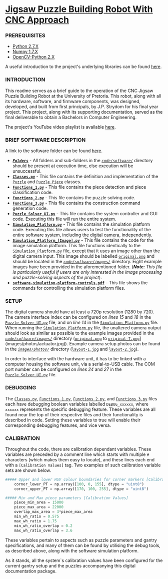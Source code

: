 # [Jigsaw Puzzle Building Robot With CNC Approach](https://www.youtube.com/playlist?list=PL-dF5vEAX-wXbiRrD7gLAtIBlyCBS7HLN)

### PREREQUISITES

* [Python 2.7.X](https://www.python.org/ftp/python/2.7.13/python-2.7.13.msi)
* [Numpy 1.7.X](http://sourceforge.net/projects/numpy/files/NumPy/1.7.1/numpy-1.7.1-win32-superpack-python2.7.exe/download)
* [OpenCV-Python 2.X](https://sourceforge.net/projects/opencvlibrary/files/opencv-win/2.4.13/opencv-2.4.13.exe/download)

A useful introduction to the project's underlying libraries can be found [here](https://opencv-python-tutroals.readthedocs.io/en/latest/py_tutorials/py_setup/py_table_of_contents_setup/py_table_of_contents_setup.html#py-table-of-content-setup).


### INTRODUCTION

This readme serves as a brief guide to the operation of the CNC Jigsaw Puzzle Building Robot at the University of Pretoria. This robot, along with all its hardware, software, and firmware components, was designed, developed, and built from first principals, by J.P. Strydom for his final year project. This project, along with its supporting documentation, served as the final deliverable to obtain a Bachelors in Computer Engineering. 

The project's YouTube video playlist is available [here](https://www.youtube.com/playlist?list=PL-dF5vEAX-wXbiRrD7gLAtIBlyCBS7HLN).


### BRIEF SOFTWARE DESCRIPTION

A link to the software folder can be found [here](code/software/).

* [_**`Folders`**_](code/software/) - All folders and sub-folders in the [*`code/software/`*](code/software/) directory should be present at execution time, else execution will be unsuccessful.
* [**`Classes.py`**](code/software/Classes.py) - This file contains the definition and implementation of the [`Puzzle`](code/software/Classes.py) and [`Puzzle_Piece`](code/software/Classes.py) classes.
* [**`Functions_1.py`**](code/software/Functions_1.py) - This file contains the piece detection and piece classification code.
* [**`Functions_2.py`**](code/software/Functions_2.py) - This file contains the puzzle solving code.
* [**`Functions_3.py`**](code/software/Functions_3.py) - This file contains the construction command generation code.
* [**`Puzzle_Solver_UI.py`**](code/software/Puzzle_Solver_UI.py) - This file contains the system controller and GUI code. Executing this file will run the entire system.
* [**`Simulation_Platform.py`**](code/software/Simulation_Platform.py) - This file contains the simulation platform code. Executing this file allows users to test the functionality of the entire software system, including the digital camera, independently.
* [**`Simulation_Platform_[Image].py`**](code/software/Simulation_Platform_%5BImage%5D.py) - This file contains the code for the image simulation platform. This file functions identically to the [`Simulation_Platform.py`](code/software/Simulation_Platform.py) file, except that it uses an image other than the digital camera input. This image should be labelled [`original.png`](code/software/images/original.png) and should be located in the [*`code/software/images/`*](code/software/images/) directory. Eight example images have been provided in the aforementioned folder. (***Note**: This file is particularly useful if users are only interested in the image processing and puzzle-solving aspects of the project*).
* [**`software-simulation-platform-controls.pdf`**](code/software/software-simulation-platform-controls.pdf) -  This file shows the commands for controlling the simulation platform files.


### SETUP

The digital camera should have at least a 720p resolution (1280 by 720). The camera interface index can be configured on *lines 15* and *18* in the [`Puzzle_Solver_UI.py`](code/software/Puzzle_Solver_UI.py) file, and on *line 14* in the [`Simulation_Platform.py`](code/software/Simulation_Platform.py) file. When running the [`Simulation_Platform.py`](code/software/Simulation_Platform.py) file, the unaltered camera output should look as similar as possible to the example images provided in the [*`code/software/images/`*](code/software/images) directory ([`original.png`](code/software/images/original.png) to [`original-7.png`](code/software/images/original-7.png)](images/photos/actuator.jpg)). Example camera setup photos can be found in the [*`images/photos/`*](images/photos) directory ([`layout-1.jpg`](images/photos/layout-1.jpg) and [`layout-2.jpg`](images/photos/layout-2.jpg)).

In order to interface with the hardware unit, it has to be linked with a computer housing the software unit, via a serial-to-USB cable. The COM port number can be configured on *lines 24* and *27* in the [`Puzzle_Solver_UI.py`](code/software/Puzzle_Solver_UI.py) file.


### DEBUGGING

The [`Classes.py`](code/software/Classes.py), [`Functions_1.py`](code/software/Function_1.py), [`Functions_2.py`](code/software/Function_2.py), and [`Functions_3.py`](code/software/Function_3.py) files each have debugging boolean variables labelled `DEBUG_xxxxxx`, where `xxxxxx` represents the specific debugging feature. These variables are all found near the top of their respective files and their functionality is described in code. Setting these variables to true will enable their corresponding debugging features, and vice versa.


### CALIBRATION
  
Throughout the code, there are calibration dependant variables. These variables are preceded by a comment line which starts with multiple `#` characters (which makes them easy to locate), and these lines each end with a `[Calibration Values]` tag. Two examples of such calibration variable sets are shown below.

```python
##### Upper and lower HSV colour boundaries for corner markers [Calibration Values]
    corner_lower_PT = np.array([100, 0, 155], dtype = "uint8")
    corner_upper_PT = np.array([170, 100, 255], dtype = "uint8") 
```

```python
##### Min and Max piece parameters [Calibration Values]
    piece_min_area = 15000 
    piece_max_area = 22000 
    overlap_max_area = 3*piece_max_area
    min_wh_ratio = 0.575
    max_wh_ratio = 1.75
    min_wh_ratio_overlap = 0.2
    max_wh_ratio_overlap = 3.6
```

These variables pertain to aspects such as puzzle parameters and gantry specifications, and many of them can be found by utilising the debug tools, as described above, along with the software simulation platform.

As it stands, all the system`s calibration values have been configured for the current gantry setup and the puzzles accompanying this digital documentation package.